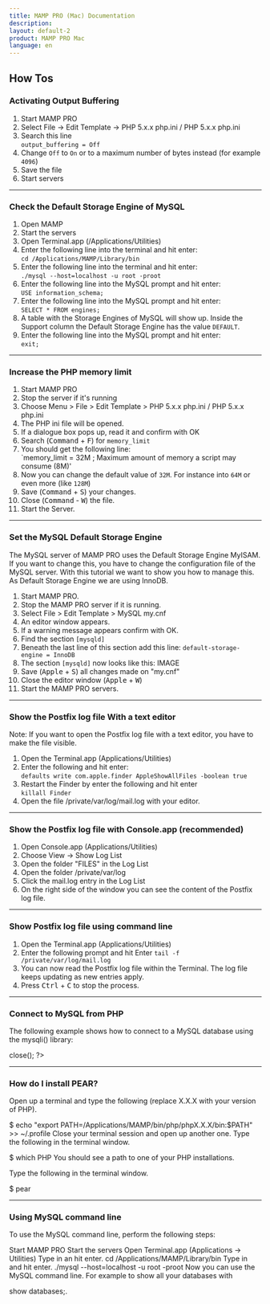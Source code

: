 ```yaml
---
title: MAMP PRO (Mac) Documentation
description: 
layout: default-2
product: MAMP PRO Mac
language: en
---
```


## How Tos

### Activating Output Buffering

1. Start MAMP PRO
2. Select File -> Edit Template -> PHP 5.x.x php.ini / PHP 5.x.x php.ini 
3. Search this line  
   `output_buffering = Off`
4. Change `Off` to `On` or to a maximum number of bytes instead (for example `4096`)
5. Save the file
6. Start servers

---

### Check the Default Storage Engine of MySQL

1. Open MAMP
2. Start the servers
3. Open Terminal.app (/Applications/Utilities)
4. Enter the following line into the terminal and hit enter:  
   `cd /Applications/MAMP/Library/bin`
5. Enter the following line into the terminal and hit enter:  
   `./mysql --host=localhost -u root -proot`
6. Enter the following line into the MySQL prompt and hit enter:  
  `USE information_schema;`
7. Enter the following line into the MySQL prompt and hit enter:  
   `SELECT * FROM engines;`
8. A table with the Storage Engines of MySQL will show up. Inside the Support column the Default Storage Engine
   has the value `DEFAULT`.
9. Enter the following line into the MySQL prompt and hit enter:  
   `exit;`

---

### Increase the PHP memory limit

1. Start MAMP PRO
2. Stop the server if it's running 
3. Choose Menu > File > Edit Template > PHP 5.x.x php.ini / PHP 5.x.x php.ini
4. The PHP ini file will be opened.
5. If a dialogue box pops up, read it and confirm with OK
6. Search (<kbd>Command</kbd> + <kbd>F</kbd>) for `memory_limit`
7. You should get the following line:  
   `memory_limit = 32M ; Maximum amount of memory a script may consume (8M)' 
8. Now you can change the default value of `32M`. For instance into `64M` or even more (like `128M`)
9. Save (<kbd>Command</kbd> + <kbd>S</kbd>) your changes.
10. Close (<kbd>Command</kbd> - <kbd>W</kbd>) the file.
11. Start the Server.

---

### Set the MySQL Default Storage Engine

The MySQL server of MAMP PRO uses the Default Storage Engine MyISAM. If you want to change this, you have to change the configuration file of the MySQL server. With this tutorial we want to show you how to manage this. As Default Storage Engine we are using InnoDB.

1. Start MAMP PRO.
2. Stop the MAMP PRO server if it is running. 
3. Select File > Edit Template > MySQL my.cnf 
4. An editor window appears.
5. If a warning message appears confirm with OK.
6. Find the section `[mysqld]`
7. Beneath the last line of this section add this line:
   `default-storage-engine = InnoDB`
8. The section `[mysqld]` now looks like this:
   IMAGE
9. Save (<kbd>Apple</kbd> + <kbd>S</kbd>) all changes made on "my.cnf"
10. Close the editor window (<kbd>Apple</kbd> + <kbd>W</kbd>)
11. Start the MAMP PRO servers.

---

### Show the Postfix log file With a text editor

<div class="alert" role="alert">
Note: If you want to open the Postfix log file with a text editor, you have to make the file visible.
</div>

1. Open the Terminal.app (Applications/Utilities)
2. Enter the following and hit enter:  
   `defaults write com.apple.finder AppleShowAllFiles -boolean true`
3. Restart the Finder by enter the following and hit enter  
   `killall Finder`
4. Open the file /private/var/log/mail.log with your editor.

---

### Show the Postfix log file with Console.app (recommended)

1. Open Console.app (Applications/Utilities)
2. Choose View -> Show Log List
3. Open the folder "FILES" in the Log List
4. Open the folder /private/var/log
5. Click the mail.log entry in the Log List
6. On the right side of the window you can see the content of the Postfix log file.

---

### Show Postfix log file using command line

1. Open the Terminal.app (Applications/Utilities)
2. Enter the following prompt and hit Enter
   `tail -f /private/var/log/mail.log`
3. You can now read the Postfix log file within the Terminal. The log file keeps updating as new entries apply.
4. Press <kbd>Ctrl</kbd> + <kbd>C</kbd> to stop the process.

---

### Connect to MySQL from PHP

The following example shows how to connect to a MySQL database using the mysqli() library:

<?php
 DEFINE('DB_USERNAME', 'root');
 DEFINE('DB_PASSWORD', 'root');
 DEFINE('DB_HOST', 'localhost');
 DEFINE('DB_DATABASE', 'performance_schema');

 $mysqli = new mysqli(DB_HOST, DB_USERNAME, DB_PASSWORD, DB_DATABASE);

 if (mysqli_connect_error()) {
  die('Connect Error ('.mysqli_connect_errno().') '.mysqli_connect_error());
 }

 echo 'Connected successfully.';

 $mysqli->close();
?>

---

### How do I install PEAR?

Open up a terminal and type the following (replace X.X.X with your version of PHP).

$ echo "export PATH=/Applications/MAMP/bin/php/phpX.X.X/bin:$PATH" >> ~/.profile
Close your terminal session and open up another one. Type the following in the terminal window.

$ which PHP
You should see a path to one of your PHP installations.

Type the following in the terminal window.

$ pear

---

### Using MySQL command line

To use the MySQL command line, perform the following steps:

Start MAMP PRO
Start the servers
Open Terminal.app (Applications -> Utilities)
Type in an hit enter.
cd /Applications/MAMP/Library/bin
Type in and hit enter.
./mysql --host=localhost -u root -proot
Now you can use the MySQL command line. For example to show all your databases with

show databases;.
